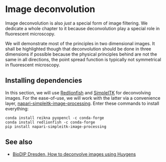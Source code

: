 # Image deconvolution
Image deconvolution is also _just_ a special form of image filtering. We dedicate a whole chapter to it because deconvolution play a special role in fluorescent microscopy.

We will demonstrate most of the principles in two dimensional images. It shall be highlighted though that deconvolution should be done in three dimensions if possible because the physical principles behind are not the same in all directions, the point spread function is typically not symmetrical in fluorescent microscopy.

## Installing dependencies

In this section, we will use [Redlionfish](https://github.com/rosalindfranklininstitute/RedLionfish) and [SimpleITK](https://simpleitk.readthedocs.io/) for deconvolving images. For the ease-of-use, we will work with the latter via a convenience layer, [napari-simpleitk-image-processing](https://github.com/haesleinhuepf/napari-simpleitk-image-processing). Enter these commands to install everything:

```
conda install reikna pyopencl -c conda-forge
conda install redlionfish -c conda-forge
pip install napari-simpleitk-image-processing
```

## See also
* [BioDIP Dresden, How to deconvolve images using Huygens](https://www.biodip.de/wiki/How_to_deconvolve_images_using_Huygens)


